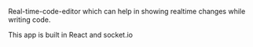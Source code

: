 Real-time-code-editor which can help in showing realtime changes while writing code. 

This app is built in React and socket.io
